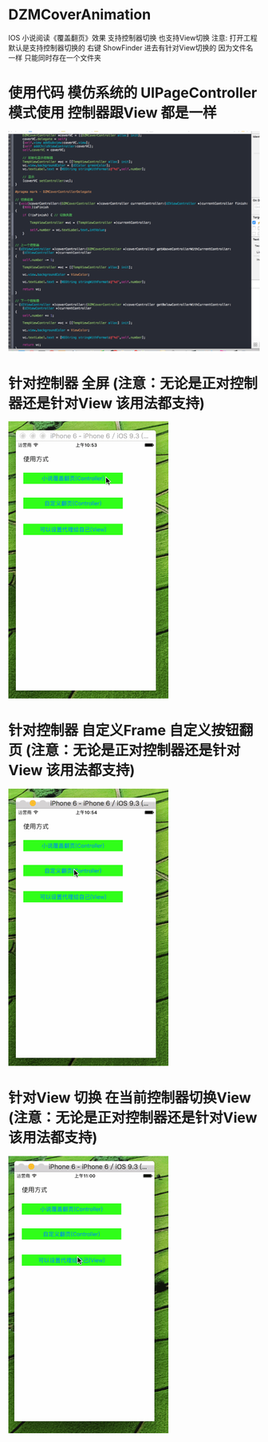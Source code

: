 # DZMCoverAnimation
IOS 小说阅读《覆盖翻页》效果 支持控制器切换 也支持View切换  注意: 打开工程默认是支持控制器切换的 右键 ShowFinder 进去有针对View切换的 因为文件名一样 只能同时存在一个文件夹


# 使用代码 模仿系统的 UIPageController 模式使用 控制器跟View 都是一样
![CarouselView in action](icon0.png)

# 针对控制器 全屏 (注意：无论是正对控制器还是针对View 该用法都支持)
![CarouselView in action](icon1.gif)

# 针对控制器 自定义Frame 自定义按钮翻页 (注意：无论是正对控制器还是针对View 该用法都支持)
![CarouselView in action](icon2.gif)

# 针对View 切换 在当前控制器切换View (注意：无论是正对控制器还是针对View 该用法都支持)
![CarouselView in action](icon3.gif)